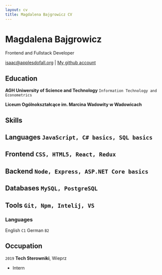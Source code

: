 ```yaml
---
layout: cv
title: Magdalena Bajgrowicz CV
---
```

# Magdalena Bajgrowicz
Frontend and Fullstack Developer

<div id="webaddress">
<a href="isaac@applesdofall.org">isaac@applesdofall.org</a>
| <a href="http://github.com/magdabaj">My github account</a>
</div>

## Education

__AGH Uniwersity of Science and Technology__
`Information Technology and Econometrics`

__Liceum Ogólnokształcące im. Marcina Wadowity w Wadowicach__

## Skills

## Languages `JavaScript, C# basics, SQL basics`
## Frontend `CSS, HTML5, React, Redux`
## Backend `Node, Express, ASP.NET Core basics`
## Databases `MySQL, PostgreSQL`
## Tools `Git, Npm, Intelij, VS`

### Languages

English `C1`
German `B2`

## Occupation

`2019`
__Tech Sterowniki__, Wieprz

- Intern


<!-- ### Footer

Last updated: May 2020 -->


